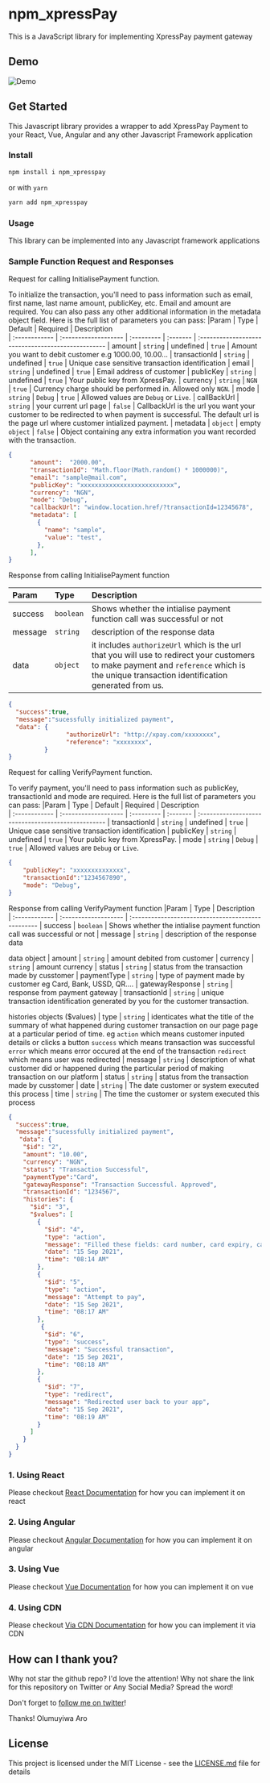 # npm_xpressPay

This is a JavaScript library for implementing XpressPay payment gateway

## Demo

![Demo](npm_xpressPay.PNG?raw=true "Demo Image")

## Get Started

This Javascript library provides a wrapper to add XpressPay Payment to your React, Vue, Angular and any other Javascript Framework application



### Install

```sh
npm install i npm_xpresspay
```

or with `yarn`

```sh
yarn add npm_xpresspay
```

### Usage

This library can be implemented into any Javascript framework applications


 ### Sample Function Request and Responses

Request for calling InitialisePayment function.

To initialize the transaction, you'll need to pass information such as email, first name, last name amount, publicKey, etc. Email and amount are required. You can also pass any other additional information in the metadata object field. Here is the full list of parameters you can pass:
|Param       | Type                 | Default    | Required | Description                      
| :------------ | :------------------- | :--------- | :------- | :-------------------------------------------------
| amount	| `string`			   | undefined      | `true`  | Amount you want to debit customer e.g 1000.00, 10.00...
| transactionId      | `string`             | undefined   | `true`  | Unique case sensitive transaction identification
| email | `string`             | undefined       | `true`  | Email address of customer
| publicKey       | `string`        | undefined | `true`  | Your public key from XpressPay.
| currency      | `string`  |  `NGN`    | `true`   | Currency charge should be performed in. Allowed only `NGN`.
| mode      | `string`  |  `Debug`    | `true`   | Allowed values are `Debug` or `Live`.
| callBackUrl      | `string`  |  your current url page    | `false`   | CallbackUrl is the url you want your customer to be redirected to when payment is successful. The default url is the page url where customer intialized payment.
| metadata      | `object`  |  empty `object`    | `false`   | Object containing any extra information you want recorded with the transaction.

```json
{
      "amount":  "2000.00", 
      "transactionId": "Math.floor(Math.random() * 1000000)", 
      "email": "sample@mail.com",
      "publicKey": "xxxxxxxxxxxxxxxxxxxxxxxxxx",
      "currency": "NGN",
      "mode": "Debug",
      "callbackUrl": "window.location.href/?transactionId=12345678",
      "metadata": [
        {
          "name": "sample",
          "value": "test",
        },
      ],
}
```
Response from calling InitialisePayment function

|Param       | Type                 | Description                      
| :------------ | :------------------- | :-------------------------------------------------
| success	| `boolean`			 | Shows whether the intialise payment function call was successful or not
| message | `string`  | description of the response data
| data | `object`          | it includes `authorizeUrl` which is the url that you will use to redirect your customers to make payment and `reference` which is the unique transaction identification generated from us.

```json
{
  "success":true,
  "message":"sucessfully initialized payment",
  "data": {
                "authorizeUrl": "http://xpay.com/xxxxxxxx",
                "reference": "xxxxxxxx",
          }
}
```



Request for calling VerifyPayment function.

To verify payment, you'll need to pass information such as publicKey, transactionId and mode are required. Here is the full list of parameters you can pass:
|Param       | Type                 | Default    | Required | Description                      
| :------------ | :------------------- | :--------- | :------- | :-------------------------------------------------
| transactionId      | `string`             | undefined   | `true`  | Unique case sensitive transaction identification
| publicKey       | `string`        | undefined | `true`  | Your public key from XpressPay.
| mode      | `string`  |  `Debug`    | `true`   | Allowed values are `Debug` or `Live`.

```json
{
    "publicKey": "xxxxxxxxxxxxxx",
    "transactionId":"1234567890",
    "mode": "Debug",
}

```
Response from calling VerifyPayment function
|Param       | Type                 | Description                      
| :------------ | :------------------- | :-------------------------------------------------
| success	| `boolean`			 | Shows whether the intialise payment function call was successful or not
| message | `string`  | description of the response data

data object
| amount | `string`  | amount debited from customer
| currency | `string`  | amount currency
| status | `string`  | status from the transaction made by cusstomer
| paymentType | `string`  | type of payment made by customer eg Card, Bank, USSD, QR....
| gatewayResponse | `string`  | response from payment gateway
| transactionId | `string`  | unique transaction identification generated by you for the customer transaction.

histories objects ($values)
| type | `string`  | identicates what the title of the summary of what happened during customer transaction on our page page at a particular period of time. eg `action` which means customer inputed details or clicks a button `success` which means transaction was successful `error` which means error occured at the end of the transaction `redirect` which means user was redirected
| message | `string`  | description of what customer did or happened during the particular period of making transaction on our platform
| status | `string`  | status from the transaction made by cusstomer
| date | `string`  | The date customer or system executed this process
| time | `string`  | The time the customer or system executed this process

```json
{
  "success":true,
  "message":"sucessfully initialized payment",
   "data": {
    "$id": "2",
    "amount": "10.00",
    "currency": "NGN",
    "status": "Transaction Successful",
    "paymentType":"Card",
    "gatewayResponse": "Transaction Successful. Approved",
    "transactionId": "1234567",
    "histories": {
      "$id": "3",
      "$values": [
        {
          "$id": "4",
          "type": "action",
          "message": "Filled these fields: card number, card expiry, card cvv and card pin",
          "date": "15 Sep 2021",
          "time": "08:14 AM"
        },
        {
          "$id": "5",
          "type": "action",
          "message": "Attempt to pay",
          "date": "15 Sep 2021",
          "time": "08:17 AM"
        },
         {
          "$id": "6",
          "type": "success",
          "message": "Successful transaction",
          "date": "15 Sep 2021",
          "time": "08:18 AM"
        },
        {
          "$id": "7",
          "type": "redirect",
          "message": "Redirected user back to your app",
          "date": "15 Sep 2021",
          "time": "08:19 AM"
        }
      ]
    }
  }
}
```

### 1. Using React
Please checkout [React Documentation](https://github.com/muyiwer/XpressPayPlugin/tree/main/React) for how you can implement it on react

### 2. Using Angular
Please checkout [Angular Documentation](https://github.com/muyiwer/XpressPayPlugin/tree/main/Angular) for how you can implement it on angular

### 3. Using Vue
Please checkout [Vue Documentation](https://github.com/muyiwer/XpressPayPlugin/tree/main/Vuejs) for how you can implement it on vue

### 4. Using CDN
Please checkout [Via CDN Documentation](https://github.com/muyiwer/XpressPayPlugin/tree/main/CDN) for how you can implement it via CDN



## How can I thank you?

Why not star the github repo? I'd love the attention! Why not share the link for this repository on Twitter or Any Social Media? Spread the word!

Don't forget to [follow me on twitter](https://twitter.com/muyiTechBadtGuy)!

Thanks!
Olumuyiwa Aro

## License

This project is licensed under the MIT License - see the [LICENSE.md](LICENSE.md) file for details

